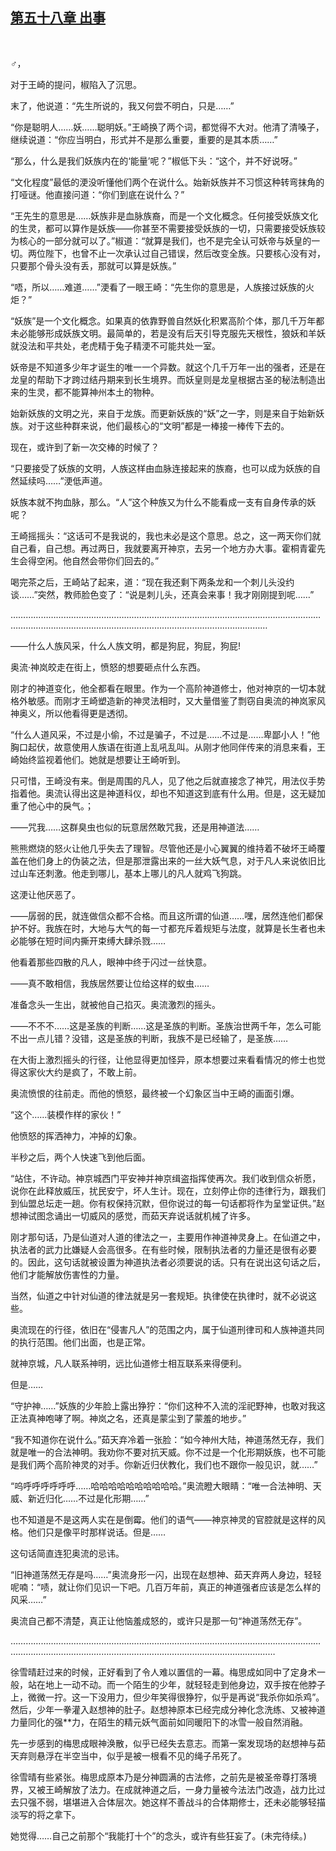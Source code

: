 ## [第五十八章 出事](https://www.xxbiquge.com/11_11207/9125468.html)
﻿

  ♂，

  对于王崎的提问，椒陷入了沉思。

  末了，他说道：“先生所说的，我又何尝不明白，只是……”

  “你是聪明人……妖……聪明妖。”王崎换了两个词，都觉得不大对。他清了清嗓子，继续说道：“你应当明白，形式并不是那么重要，重要的是其本质……”

  “那么，什么是我们妖族内在的‘能量’呢？”椒低下头：“这个，并不好说呀。”

  “文化程度”最低的浭没听懂他们两个在说什么。始新妖族并不习惯这种转弯抹角的打哑谜。他直接问道：“你们到底在说什么？”

  “王先生的意思是……妖族非是血脉族裔，而是一个文化概念。任何接受妖族文化的生灵，都可以算作是妖族——你甚至不需要接受妖族的一切，只需要接受妖族较为核心的一部分就可以了。”椒道：“就算是我们，也不是完全认可妖帝与妖皇的一切。两位陛下，也曾不止一次承认过自己错误，然后改变全族。只要核心没有对，只要那个骨头没有丢，那就可以算是妖族。”

  “唔，所以……难道……”浭看了一眼王崎：“先生你的意思是，人族接过妖族的火炬？”

  “妖族”是一个文化概念。如果真的依靠野兽自然妖化积累高阶个体，那几千万年都未必能够形成妖族文明。最简单的，若是没有后天引导克服先天根性，狼妖和羊妖就没法和平共处，老虎精于兔子精浭不可能共处一室。

  妖帝是不知道多少年才诞生的唯一一个异数。就这个几千万年一出的强者，还是在龙皇的帮助下才跨过结丹期来到长生境界。而妖皇则是龙皇根据古圣的秘法制造出来的生灵，都不能算神州本土的物种。

  始新妖族的文明之光，来自于龙族。而更新妖族的“妖”之一字，则是来自于始新妖族。对于这些种群来说，他们最核心的“文明”都是一棒接一棒传下去的。

  现在，或许到了新一次交棒的时候了？

  “只要接受了妖族的文明，人族这样由血脉连接起来的族裔，也可以成为妖族的自然延续吗……”浭低声道。

  妖族本就不拘血脉，那么。“人”这个种族又为什么不能看成一支有自身传承的妖呢？

  王崎摇摇头：“这话可不是我说的，我也未必是这个意思。总之，这一两天你们就自己看，自己想。再过两日，我就要离开神京，去另一个地方办大事。霍桐青霍先生会得空闲。他自然会带你们回去的。”

  喝完茶之后，王崎站了起来，道：“现在我还剩下两条龙和一个刺儿头没约谈……”突然，教师脸色变了：“说是刺儿头，还真会来事！我才刚刚提到呢……”

  ………………………………………………………………………………………………………………………………………………………………………………………………………

  ——什么人族风采，什么人族文明，都是狗屁，狗屁，狗屁!

  奥流·神岚皎走在街上，愤怒的想要砸点什么东西。

  刚才的神道变化，他全都看在眼里。作为一个高阶神道修士，他对神京的一切本就格外敏感。而刚才王崎塑造新的神灵法相时，又大量借鉴了剽窃自奥流的神岚家风神奥义，所以他看得更是透彻。

  “什么人道风采，不过是小偷，不过是骗子，不过是……不过是……卑鄙小人！”他胸口起伏，故意使用人族语在街道上乱吼乱叫。从刚才他同伴传来的消息来看，王崎始终监视着他们。她就是想要让王崎听到。

  只可惜，王崎没有来。倒是周围的凡人，见了他之后就直接念了神咒，用法仪手势指着他。奥流认得出这是神道科仪，却也不知道这到底有什么用。但是，这无疑加重了他心中的戾气。；

  ——咒我……这群臭虫也似的玩意居然敢咒我，还是用神道法……

  熊熊燃烧的怒火让他几乎失去了理智。尽管他还是小心翼翼的维持着不破坏王崎覆盖在他们身上的伪装之法，但是那泄露出来的一丝大妖气息，对于凡人来说依旧比过山车还刺激。他走到哪儿，基本上哪儿的凡人就鸡飞狗跳。

  这浭让他厌恶了。

  ——孱弱的民，就连做信众都不合格。而且这所谓的仙道……嘿，居然连他们都保护不好。我族在时，大地与大气的每一寸都充斥着规矩与法度，就算是长生者也未必能够在短时间内撕开束缚大肆杀戮……

  他看着那些四散的凡人，眼神中终于闪过一丝快意。

  ——真不敢相信，我族居然要让位给这样的蚁虫……

  准备念头一生出，就被他自己掐灭。奥流激烈的摇头。

  ——不不不……这是圣族的判断……这是圣族的判断。圣族治世两千年，怎么可能不出一点儿错？没错，这是圣族的判断，我族不是已经输了，是圣族……

  在大街上激烈摇头的行径，让他显得更加怪异，原本想要过来看看情况的修士也觉得这家伙大约是疯了，不敢上前。

  奥流愤恨的往前走。而他的愤怒，最终被一个幻象区当中王崎的画面引爆。

  “这个……装模作样的家伙！”

  他愤怒的挥洒神力，冲掉的幻象。

  半秒之后，两个人快速飞到他后面。

  “站住，不许动。神京城西门平安神并神京缉盗指挥使再次。我们收到信众祈愿，说你在此释放威压，扰民安宁，坏人生计。现在，立刻停止你的违律行为，跟我们到仙盟总坛走一趟。你有权保持沉默，但你说过的每一句话都将作为呈堂证供。”赵想神试图念诵出一切威风的感觉，而茹天弃说话就机械了许多。

  刚才那句话，乃是仙道对人道的律法之一，主要用作神道神灵身上。在仙道之中，执法者的武力比嫌疑人会高很多。在有些时候，限制执法者的力量还是很有必要的。因此，这句话就被设置为神道执法者必须要说的话。只有在说出这句话之后，他们才能解放伤害性的力量。

  当然，仙道之中针对仙道的律法就是另一套规矩。执律使在执律时，就不必说这些。

  奥流现在的行径，依旧在“侵害凡人”的范围之内，属于仙道刑律司和人族神道共同的执行范围。他们出面，也是正常。

  就神京城，凡人联系神明，远比仙道修士相互联系来得便利。

  但是……

  “守护神……”妖族的少年脸上露出狰狞：“你们这种不入流的淫祀野神，也敢对我这正法真神咆哮了啊。神岚之名，还真是蒙尘到了蒙羞的地步。”

  “我不知道你在说什么。”茹天弃冷着一张脸：“如今神州大陆，神道荡然无存，我们就是唯一的合法神明。我劝你不要对抗天威。你不过是一个化形期妖族，也不可能是我们两个高阶神灵的对手。你新近归伏教化，我们也不跟你一般见识，就……”

  “呜呼呼呼呼呼呼……哈哈哈哈哈哈哈哈哈哈。”奥流瞪大眼睛：“唯一合法神明、天威、新近归化……不过是化形期……”

  也不知道是不是这两人实在是倒霉。他们的语气——神京神灵的官腔就是这样的风格。他们只是像平时那样说话。但是……

  这句话简直连犯奥流的忌讳。

  “旧神道荡然无存是吗……”奥流身形一闪，出现在赵想神、茹天弃两人身边，轻轻呢喃：“啧，就让你们见识一下吧。几百万年前，真正的神道强者应该是怎么样的风采……”

  奥流自己都不清楚，真正让他恼羞成怒的，或许只是那一句“神道荡然无存”。

  …………………………………………………………………………………………………………………………………………………………………………………………………………

  徐雪晴赶过来的时候，正好看到了令人难以置信的一幕。梅思成如同中了定身术一般，站在地上一动不动。而一个陌生的少年，就轻轻走到他身边，双手按在他脖子上，微微一拧。这一下没用力，但少年笑得很狰狞，似乎是再说“我杀你如杀鸡”。然后，少年一拳灌入赵想神的肚子。赵想神原本已经完成分神化念洗练、又被神道力量同化的强**力，在陌生的精元妖气面前如同暖阳下的冰雪一般自然消融。

  先一步感到的梅思成眼神涣散，似乎已经失去意志。而第一案发现场的赵想神与茹天弃则悬浮在半空当中，似乎是被一根看不见的绳子吊死了。

  徐雪晴有些紧张。梅思成原本乃是分神圆满的古法修，之前先是被圣帝尊打落境界，又被王崎解放了法力。在成就神道之后，一身力量被今法法门改造，战力比过去只强不弱，堪堪进入合体层次。她这样不善战斗的合体期修士，还未必能够轻描淡写的将之拿下。

  她觉得……自己之前那个“我能打十个”的念头，或许有些狂妄了。(未完待续。)
